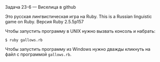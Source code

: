 Задача 23-6 — Виселица в github

Это русская лингвистическая игра на Ruby.
This is a Russian linguistic game on Ruby.
Версия Ruby 2.5.5p157


Чтобы запустить программу в UNIX нужно вызвать консоль и набрать:

`$ ruby gallows.rb`

Чтобы запустить программу из Windows нужно дважды кликнуть на файл с программой `gallows.rb`.
